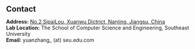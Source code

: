 <h1 id="contact"></h1>

<h2 style="margin: 60px 0px 10px;">Contact</h2>

<p><strong>Address:</strong> <a href="https://map.baidu.com/poi/%E4%B8%9C%E5%8D%97%E5%A4%A7%E5%AD%A6%E5%9B%9B%E7%89%8C%E6%A5%BC%E6%A0%A1%E5%8C%BA-%E8%A5%BF%E5%8C%BA/@13224651.416907448,3748560.649803121,18.62z?uid=d2f51db9cb8c15f796ca0712&info_merge=1&isBizPoi=false&ugc_type=3&ugc_ver=1&device_ratio=2&compat=1&pcevaname=pc4.1&querytype=detailConInfo&da_src=shareurl">No.2 SipaiLou, Xuanwu Dictrict, Nanjing, Jiangsu, China</a>
<br />
<strong>Lab Location:</strong> The School of Computer Science and Engineering, Southeast University
<br />
<strong>Email:</strong> <email>yuanzhang_ (at) seu.edu.com</email>
<br />


